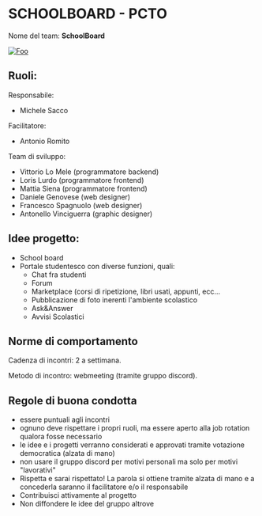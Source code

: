 # SCHOOLBOARD - PCTO

Nome del team: **SchoolBoard** 

[![Foo](https://img.shields.io/badge/Kanban-schoolboard%2Fprojects%2F1-green)](https://github.com/isdimaggio/schoolboard/projects/1)

## Ruoli:
Responsabile:
- Michele Sacco  

Facilitatore:
- Antonio Romito   

Team di sviluppo:
- Vittorio Lo Mele (programmatore backend)
- Loris Lurdo (programmatore frontend)
- Mattia Siena (programmatore frontend)
- Daniele Genovese (web designer)
- Francesco Spagnuolo (web designer)
- Antonello Vinciguerra (graphic designer)

## Idee progetto:
- School board
- Portale studentesco con diverse funzioni, quali:
  - Chat fra studenti
  - Forum
  - Marketplace (corsi di ripetizione, libri usati, appunti, ecc…
  - Pubblicazione di foto inerenti l'ambiente scolastico
  - Ask&Answer
  - Avvisi Scolastici
## Norme di comportamento 
Cadenza di incontri: 2 a settimana.

Metodo di incontro: webmeeting (tramite gruppo discord).

## Regole di buona condotta
- essere puntuali agli incontri
- ognuno deve rispettare i propri ruoli, ma essere aperto alla job rotation
qualora fosse necessario
- le idee e i progetti verranno considerati e approvati tramite votazione
democratica (alzata di mano)
- non usare il gruppo discord per motivi personali ma solo per motivi
"lavorativi"
- Rispetta e sarai rispettato!
La parola si ottiene tramite alzata di mano e a concederla saranno il
facilitatore e/o il responsabile
- Contribuisci attivamente al progetto
- Non diffondere le idee del gruppo altrove
